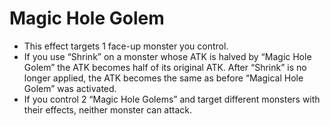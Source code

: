 # Magic Hole Golem

*   This effect targets 1 face-up monster you control.
*   If you use “Shrink” on a monster whose ATK is halved by “Magic Hole Golem” the ATK becomes half of its original ATK. After “Shrink” is no longer applied, the ATK becomes the same as before “Magical Hole Golem” was activated.
*   If you control 2 “Magic Hole Golems” and target different monsters with their effects, neither monster can attack.
